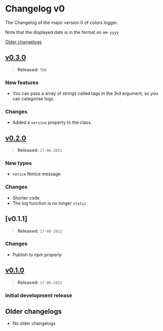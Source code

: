 # Changelog v0

The Changelog of the major version 0 of colors logger.

Note that the displayed date is in the format `dd-mm-yyyy`

[Older changelogs](#older-changelogs)

## [v0.3.0]

> **Released:** `TBA`

### New features

- You can pass a array of strings called tags in the 3rd argument, so you can categorise logs.

### Changes

- Added a `version` property to the class.

## [v0.2.0]

> **Released:** `17-06-2021`

### New types

- `notice` Notice message

### Changes

- Shorter code
- The log function is no longer `static`

## [v0.1.1]

> **Released:** `17-06-2021`

### Changes

- Publish to npm properly

## [v0.1.0]

> **Released:** `17-06-2021`

### Initial development release

<!-- Links -->
[v0.3.0]: https://github.com/PuneetGopinath/colors-logger/releases/tag/v0.3.0
[v0.2.0]: https://github.com/PuneetGopinath/colors-logger/releases/tag/v0.2.0
[v0.1.0]: https://github.com/PuneetGopinath/colors-logger/releases/tag/v0.1.0

## Older changelogs

- No older changelogs

